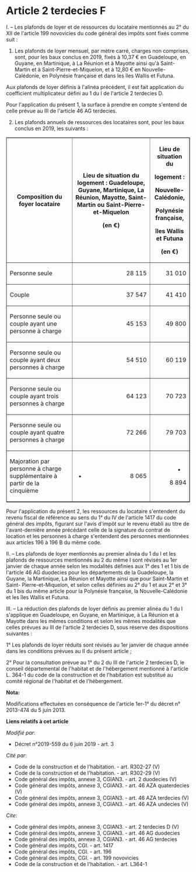 # Article 2 terdecies F

I. – Les plafonds de loyer et de ressources du locataire mentionnés au 2° du XII de l'article 199 novovicies du code général
des impôts sont fixés comme suit :

1. Les plafonds de loyer mensuel, par mètre carré, charges non comprises, sont, pour les baux conclus en 2019, fixés à 10,37
€ en Guadeloupe, en Guyane, en Martinique, à La Réunion et à Mayotte ainsi qu'à Saint-Martin et à Saint-Pierre-et-Miquelon,
et à 12,80 € en Nouvelle-Calédonie, en Polynésie française et dans les îles Wallis et Futuna.

Aux plafonds de loyer définis à l'alinéa précédent, il est fait application du coefficient multiplicateur défini au 1 du I de
l'article 2 terdecies D.

Pour l'application du présent 1, la surface à prendre en compte s'entend de celle prévue au III de l'article 46 AG terdecies.

2. Les plafonds annuels de ressources des locataires sont, pour les baux conclus en 2019, les suivants :

<table border="1">
  <tbody>
    <tr>
      <th>Composition du foyer locataire</th>
      <th>

Lieu de situation du logement : Guadeloupe, Guyane, Martinique, La Réunion, Mayotte, Saint-Martin ou Saint-Pierre-et-Miquelon

(en €)</th>
      <th>

Lieu de situation du

logement :

Nouvelle-Calédonie,

Polynésie française,

îles Wallis et Futuna

(en €)</th>
    </tr>
    <tr>
      <td align="left">

Personne seule</td>
      <td align="right">

28 115</td>
      <td align="right">

31 010</td>
    </tr>
    <tr>
      <td align="left">

Couple</td>
      <td align="right">

37 547</td>
      <td align="right">

41 410</td>
    </tr>
    <tr>
      <td align="left">

Personne seule ou couple ayant une personne à charge</td>
      <td align="right">

45 153</td>
      <td align="right">

49 800</td>
    </tr>
    <tr>
      <td align="left">

Personne seule ou couple ayant deux personnes à charge</td>
      <td align="right">

54 510</td>
      <td align="right">

60 119</td>
    </tr>
    <tr>
      <td align="left">

Personne seule ou couple ayant trois personnes à charge</td>
      <td align="right">

64 123</td>
      <td align="right">

70 723</td>
    </tr>
    <tr>
      <td align="left">

Personne seule ou couple ayant quatre personnes à charge</td>
      <td align="right">

72 266</td>
      <td align="right">

79 703</td>
    </tr>
    <tr>
      <td align="left">

Majoration par personne à charge supplémentaire à partir de la cinquième</td>
      <td align="right">

+ 8 065</td>
      <td align="right">

+ 8 894</td>
    </tr>
  </tbody>
</table>

Pour l'application du présent 2, les ressources du locataire s'entendent du revenu fiscal de référence au sens du 1° du IV de
l'article 1417 du code général des impôts, figurant sur l'avis d'impôt sur le revenu établi au titre de l'avant-dernière
année précédant celle de la signature du contrat de location et les personnes à charge s'entendent des personnes mentionnées
aux articles 196 à 196 B du même code.

II. – Les plafonds de loyer mentionnés au premier alinéa du 1 du I et les plafonds de ressources mentionnés au 2 du même I
sont révisés au 1er janvier de chaque année selon les modalités définies aux 1° des 1 et 1 bis de l'article 46 AG duodecies
pour les départements de la Guadeloupe, la Guyane, la Martinique, La Réunion et Mayotte ainsi que pour Saint-Martin et Saint-
Pierre-et-Miquelon, et selon celles définies au 2° du 1 et aux 2° et 3° du 1 bis du même article pour la Polynésie française,
la Nouvelle-Calédonie et les îles Wallis et Futuna.

III. – La réduction des plafonds de loyer définis au premier alinéa du 1 du I s'applique en Guadeloupe, en Guyane, en
Martinique, à La Réunion et à Mayotte dans les mêmes conditions et selon les mêmes modalités que celles prévues au III de
l'article 2 terdecies D, sous réserve des dispositions suivantes :

1° Les plafonds de loyer réduits sont révisés au 1er janvier de chaque année dans les conditions prévues au II du présent
article ;

2° Pour la consultation prévue au 1° du 2 du III de l'article 2 terdecies D, le conseil départemental de l'habitat et de
l'hébergement mentionné à l'article L. 364-1 du code de la construction et de l'habitation est substitué au comité régional
de l'habitat et de l'hébergement.

**Nota:**

Modifications effectuées en conséquence de l'article 1er-1° du décret n° 2013-474 du 5 juin 2013.

**Liens relatifs à cet article**

_Modifié par_:

  - Décret n°2019-559 du 6 juin 2019 - art. 3

_Cité par_:

  - Code de la construction et de l'habitation. - art. R302-27 (V)
  - Code de la construction et de l'habitation. - art. R302-29 (V)
  - Code général des impôts, annexe 3, CGIAN3. - art. 2 duodecies (V)
  - Code général des impôts, annexe 3, CGIAN3. - art. 46 AZA quaterdecies (V)
  - Code général des impôts, annexe 3, CGIAN3. - art. 46 AZA terdecies (V)
  - Code général des impôts, annexe 3, CGIAN3. - art. 46 AZA undecies (V)

_Cite_:

  - Code général des impôts, annexe 3, CGIAN3. - art. 2 terdecies D (V)
  - Code général des impôts, annexe 3, CGIAN3. - art. 46 AG duodecies
  - Code général des impôts, annexe 3, CGIAN3. - art. 46 AG terdecies
  - Code général des impôts, CGI. - art. 1417
  - Code général des impôts, CGI. - art. 196
  - Code général des impôts, CGI. - art. 199 novovicies
  - Code de la construction et de l'habitation. - art. L364-1
